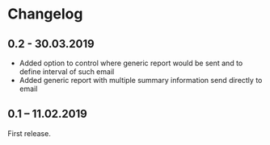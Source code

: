 # Changelog

## 0.2 - 30.03.2019

- Added option to control where generic report would be sent and to define interval of such email
- Added generic report with multiple summary information send directly to email 

## 0.1 – 11.02.2019

First release.